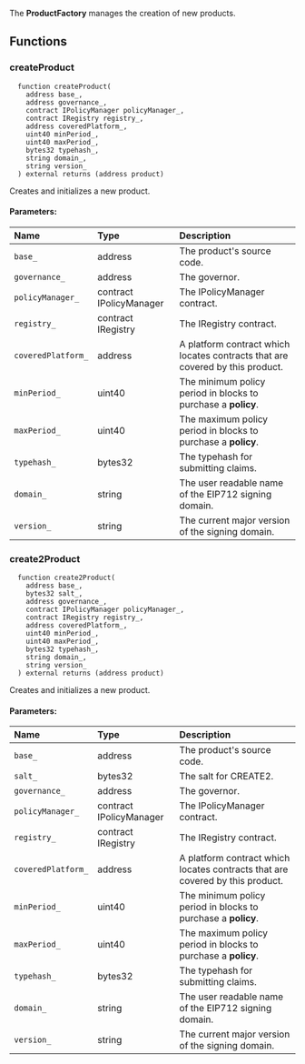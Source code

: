 The **ProductFactory** manages the creation of new products.


## Functions
### createProduct
```solidity
  function createProduct(
    address base_,
    address governance_,
    contract IPolicyManager policyManager_,
    contract IRegistry registry_,
    address coveredPlatform_,
    uint40 minPeriod_,
    uint40 maxPeriod_,
    bytes32 typehash_,
    string domain_,
    string version_
  ) external returns (address product)
```
Creates and initializes a new product.


#### Parameters:
| Name | Type | Description                                                          |
| :--- | :--- | :------------------------------------------------------------------- |
|`base_` | address | The product's source code.
|`governance_` | address | The governor.
|`policyManager_` | contract IPolicyManager | The IPolicyManager contract.
|`registry_` | contract IRegistry | The IRegistry contract.
|`coveredPlatform_` | address | A platform contract which locates contracts that are covered by this product.
|`minPeriod_` | uint40 | The minimum policy period in blocks to purchase a **policy**.
|`maxPeriod_` | uint40 | The maximum policy period in blocks to purchase a **policy**.
|`typehash_` | bytes32 | The typehash for submitting claims.
|`domain_` | string | The user readable name of the EIP712 signing domain.
|`version_` | string | The current major version of the signing domain.

### create2Product
```solidity
  function create2Product(
    address base_,
    bytes32 salt_,
    address governance_,
    contract IPolicyManager policyManager_,
    contract IRegistry registry_,
    address coveredPlatform_,
    uint40 minPeriod_,
    uint40 maxPeriod_,
    bytes32 typehash_,
    string domain_,
    string version_
  ) external returns (address product)
```
Creates and initializes a new product.


#### Parameters:
| Name | Type | Description                                                          |
| :--- | :--- | :------------------------------------------------------------------- |
|`base_` | address | The product's source code.
|`salt_` | bytes32 | The salt for CREATE2.
|`governance_` | address | The governor.
|`policyManager_` | contract IPolicyManager | The IPolicyManager contract.
|`registry_` | contract IRegistry | The IRegistry contract.
|`coveredPlatform_` | address | A platform contract which locates contracts that are covered by this product.
|`minPeriod_` | uint40 | The minimum policy period in blocks to purchase a **policy**.
|`maxPeriod_` | uint40 | The maximum policy period in blocks to purchase a **policy**.
|`typehash_` | bytes32 | The typehash for submitting claims.
|`domain_` | string | The user readable name of the EIP712 signing domain.
|`version_` | string | The current major version of the signing domain.


